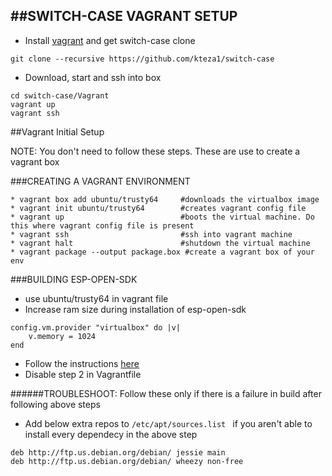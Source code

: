 ##SWITCH-CASE VAGRANT SETUP
---

* Install [vagrant](https://www.vagrantup.com/) and get switch-case clone
```
git clone --recursive https://github.com/kteza1/switch-case
```
* Download, start and ssh into box
```
cd switch-case/Vagrant
vagrant up
vagrant ssh
```





##Vagrant Initial Setup

NOTE: You don't need to follow these steps. These are use to create a vagrant box

###CREATING  A VAGRANT ENVIRONMENT

```
* vagrant box add ubuntu/trusty64     #downloads the virtualbox image
* vagrant init ubuntu/trusty64        #creates vagrant config file
* vagrant up                          #boots the virtual machine. Do this where vagrant config file is present
* vagrant ssh                         #ssh into vagrant machine
* vagrant halt                        #shutdown the virtual machine
* vagrant package --output package.box #create a vagrant box of your env

```


###BUILDING ESP-OPEN-SDK

* use ubuntu/trusty64 in vagrant file
* Increase ram size during installation of esp-open-sdk
```
config.vm.provider "virtualbox" do |v|
    v.memory = 1024
end
```
* Follow the instructions [here](https://github.com/pfalcon/esp-open-sdk#requirements-and-dependencies)
* Disable step 2 in Vagrantfile

######TROUBLESHOOT:
Follow these only if there is a failure in build after following above steps

* Add below extra repos to `/etc/apt/sources.list
`  if you aren't able to install every dependecy in the above step
```
deb http://ftp.us.debian.org/debian/ jessie main
deb http://ftp.us.debian.org/debian/ wheezy non-free
```
